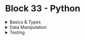 # Block 33 - Python

<details>
<summary>Basics & Types</summary>

# Summary

Python is a **programming language** that uses of a more simple syntax to compose its code. It is a very popular language, especially when it comes to **Data Science**. This is due to some of its libraries, that support data manipulation in the popular JSON and CSV formats.

# REPL (Terminal)

*Read-Eval-Print Loop*

This is the terminal that opens up when you type `python3` in your *bash* ****or *cmd.* It is the default python3 terminal, and it is basically a sandbox place where you can test python commands and their outputs.

# Simple Coding

### Assign value to variable

```python
# VAR
counter = 0
counter += 1
a,b = 'c', 'd' # a = 'c', b = 'd'
a,b = 'cd' # a = 'c', b = 'd'

# SET
head, *tail = (1, 2, 3)
# head = 1
# tail = [2, 3]
```

### Math

```python
>>> 1+1
2
>>> 1-1
0
>>> 1*2
2
>>> 1/1
1
>>> 1//2
0 // Division without remainder
>>> 2**3
8 // Power
>>> f'{22/7:.2f} # PI
'3.14'
```

## JS vs Python

- **Python = `and` `or`;**
- **JS = `&&` `||`;**

### Array Validation

```python
//JS
const a = [1, 2, 3]
const b = [1, 2, 3]
a === b # false

// Python
...
a === b # true
```

### Check number value between

```python
//JS
const temp = 28;
if (temp > 20 && temp <=28) {
	console.log('Temps are great today!');
}

//Python
temp = 28
if 20 < temp <= 28:
	print('Temps are great today!')
```

### Check type of variable

```python
//JS
typeof('I am a string!') # string

// Python
type('I am a string!') # str
```

## Arrays | List | Tuples

```python
cars = ['McLaren Senna', 'BMW 440i', 'Toyota Corolla'] # Array

cars[0] // McLaren Senna
cars[-1] // Toyota Corolla

cars.append('Ford Focus')
cars.remove('BMW 440i')
cars.extend(['Ford Mustang', 'Toyota Yaris', 'Honda Fit']) # Append to original list
cars.index('Honda Fit') # 5 (last index)
cars.sort() # Sort alphabetically
```

### Tuples - Similar to array but cannot be modified during execution time

```python
user = ('Will', 'Smithy', 40)
```

### Set - Unordered array, no repeated values

```python
permissions = { 'member', 'group' }
permissions.add('root')
permissions.union({'user'}) # { 'member', 'group', 'root', 'user' }
permissions.intersection({'user', 'member'}) # { 'user', 'member' }
permissions.difference({'user'}) # { 'member', 'group', 'root' }
```

### Frozenset - Imutable Set (Only return operation, doesn’t apply)

### Dict - Dictionary

```python
people_by_id = { 1: 'Maria', 2: 'Fernanda' }
people_by_name = { 'Maria': 1, 'Fernanda': 2 }

people_by_id[2] # Fernanda
people_by_name['Maria'] # 1
```

## Embedded Functions

### range

```python
range(5) # 0, 1, 2, 3, 4
list(range(5)) # [0, 1, 2, 3, 4]
list(range(1, 5)) # [1, 2, 3, 4]
list(range(1, 10, 2)) # [1, 3, 5, 7, 9]
list(range(10, 0, -2)) # [10, 8, 6, 4, 2]
```

### len

```python
len('Adoleta') # 7
```

## Defs (Functions)

```python
def analyze(text):
	count_words = len(text.split(' '))
	char_counter = dict()
	for char in text:
		if char in char_counter:
			char_counter[char] += 1
		else
			char_counter[char] = 0
	return f'Words: {count_words}\nLetters: {char_counter}'

text_to_analyze= 'Why is testing the test the ultimate testing performance of whom test is supposed to be?'
print(analyze(text_to_analyze)) # Words: X (break line) Letters: Y
```

### “Rest” Parameters

```python
def concat(*strings):
    final_string = ''
    for string in strings:
        final_string += string
        if not string == strings[-1]:
            final_string += ', '
    return final_string

concat('Carlos', 'Cristina')  # 'Carlos, Cristina'

concat('Carlos', 'Cristina', 'Maria')  # 'Carlos, Cristina, Maria'
```

## for..in

```python
restaurants = [
    {'name': 'Restaurant A', 'rating': 4.5},
    {'name': "Restaurant B", 'rating': 2.3},
]
filtered_restaurants = []
for restaurant in restaurants:
    if restaurant['rating'] > 3:
        filtered_restaurants.append(restaurant)
print(filtered_restaurants)  # [{"name": "Restaurant A", "rating": 4.5}]

# OR

filtered_restaurants = [restaurant['name']
                         for restaurant in restaurants
                         if restaurant['rating'] > min_rating]
# ['Restaurant']
```

## ~~map~~ enumerate

```python
languages = ['Python', 'Java', 'JavaScript']

for index, language in enumerate(languages):
    print(f'{index} - {language}')

# 0 - Python \n 1 - Java \n 2 - JavaScript
```

## while (+ fibonacci)

```python
limit = 10
last, next = 0, 1
while last < limit
	print(last)
	last, next = next, last + next
```
</details>
<details>
<summary>Data Manipulation</summary>

# Requirements

Before we dive deep into data manipulation, it is mandatory that we understand some of the most powerful and popular python libraries available to date.

## Input / Output

```python
const message = input('Type in a message: ')
print(f'message is {message}')
```

### print

```python
--- SEPARATOR ---
print('Maria', 'Johnny', 'Mark') # Maria Johnny Mark
print('Maria', 'Johnny', 'Mark', sep=', ') # Maria, Johnny Mark
print('Maria', 'Johnny', 'Mark', sep='\n')
# Maria
# Johnny
# Mark

--- ERROR ---
import sys
print(f'System Error!', file = sys.stderr)
```

## Arguments

```python
#arg_printer.py
import sys

if __name__ == '__main__':
	for index, argument in enumerate(sys.argv):
		print(f'Argument {index}: ${argument}')
```

```bash
python3 arg_printer.py 2 4 'test'
# Argument 0: 2
# Argument 1: 4
# Argument 2: 'test'
```

## Virtual Environment

[venv](https://docs.python.org/3/library/venv.html) is the library that we use to create “virtual environments” to run multiple versions of the same project. This can happen for multiple reasons, one being the dependencies of the project in a library that is outdated, and a new feature needs a new version of the same library.

To **test the new version of the project**, we create a **virtual environment** and leave the old one as a **backup**.

 

```bash
python3 -m venv .venv # Create a new environment called .venv | "." is used to hide the folder
source .venv/bin/activate # Activate the environment directory as the current working directory
```

## File Manipulation

```python
file = open('file.txt', mode='w') # w = write | r = read

file.write('This is the text to be saved!\n') # Create file and write this line
file.write('Second line text') # Write this as second line
file.close() # Remove from memory

file = open('file.txt', mode='r')
content = file.read() # Save both lines in content variable
# ['This is the text to be saved!\n', 'Second line text']
```

### Close In Context

If we open a file inside a contained context using the `with` keyword, this file will be automatically closed after the context execution.

```python
with open('file.txt', mode='w') as file:
	file.write('Something')

file.closed # True
```

## Try..except

```python
try:
	number = '1' / 0
except ZeroDivisionError:
	print('Cannot divide by zero!')
except TypeError:
	print('Cannot use string as a value')

--- FILE ---
try:
	file = open('file.txt', 'r')
except OSError:
	print('File not found')
else:
	# File opened successfully
```

## JSON

Convert `JSON` object into a python compatible `dict`

```python
import json

with open('mail_list.json') as mail_list:
	mail_dict = json.load(mail_list) # mail_dict is now a python dictionary, just like an object
```

Convert a `dict` into a `JSON`

```python
randomArr = [1: 'I', 3: 'random', 2: 'am']
with open('random.json', mode='w') as file:
	content = json.dumps(randomArr)
	file.write(content)
	# --- OR ---
	json.dump(randomArr, file)
```

- .load() - Load content from file
- .loads() - Load content from variable w/ JSON
- .dump() - Save content in file
- .dumps() - Save content in a variable

## CSV

Convert `CSV` object into a python compatible `dict`

```python
import csv

with open('mail_list.csv') as mail_list:
	mail_dict_with_header = csv.reader(mail_list)
	
	header, *mail_dict = csv.reader(mail_list) # First we need to separate the header
	print(mail_dict) # This will return a proper dictionary, with all the values
```

Convert a `dict` into a `CSV`

```python
with open('department_report.csv', mode='w') as file:
    writer = csv.writer(file)

    headers = ['Address', 'Name']
    writer.writerow(headers)

    for address, name in mail_dict.items():
        row = [address, name]
        writer.writerow(row)
```
</details>
<details>
<summary>Testing</summary>

In Python, one of the most popular ~~libraries~~ **frameworks** is `pytest`, and it is the one used here to do integration tests.

```bash
sudo apt install python3-pip # Linux
python3 -m pip install pytest # pytest local installation
```

## Testing a simple function

For the framework to work properly, we need to append a prefix ‘`test_`’ to the **file and def name**

```python
# code.py
def is_odd(number):
	'''Return True if number is odd, else returns False'''
	return number % 2 != 0

# **test_**code.py
from code import is_odd

def **test_**is_odd_when_number_is_odd_returns_true():
    assert is_odd(3) is True

def **test_**is_odd_when_number_is_even_returns_false():
    assert is_odd(2) is False
```

If a test has gone wrong, it will throw an `AssertionError`. To run the tests, execute:

```bash
python3 -m pytest
```

## Testing an error

This next section will test if a block execution raises an error, the error type and the text content.

```python
#code.py
def divide(a, b):
	'''Return the division between number a and b'''
	return a / b

#test_code.py
import pytest
from code import divide

def test_divide_when_other_number_is_zero_raises_an_exception():
    with pytest.raises(ZeroDivisionError, match="division by zero"):
        divide(2, 0)
```

## Fixture

Fixture is a way to provide context in a python test. This context is provided to the function being tested as a parameter.

```python
@pytest.fixture # [Decorator](https://docs.python.org/pt-br/3/glossary.html#term-decorator)
def mails():
	return [
		{ 'name': 'Alex', 'address': 'Dummy Street, 85' },
		{ 'name': 'Cristina', 'address': '' },
	]

def test_get_list_of_names_in_mail_list(mails):
	assert get_list_of_names_in_mail_list(mails) == ['Alex', 'Cristina']
```

The example above is a very simple implementation, but the resource can be used as a **database connection implementation**, or pretty much anything else!
</details>